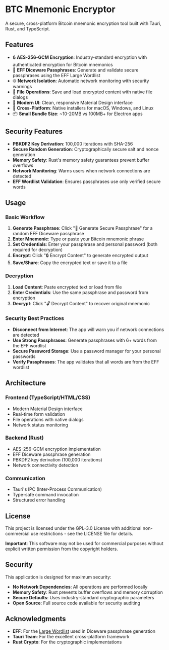 # BTC Mnemonic Encryptor

A secure, cross-platform Bitcoin mnemonic encryption tool built with Tauri, Rust, and TypeScript.

## Features

- 🔒 **AES-256-GCM Encryption**: Industry-standard encryption with authenticated encryption for Bitcoin mnemonics
- 🎲 **EFF Diceware Passphrases**: Generate and validate secure passphrases using the EFF Large Wordlist
- 🌐 **Network Isolation**: Automatic network monitoring with security warnings
- 💾 **File Operations**: Save and load encrypted content with native file dialogs
- 🎨 **Modern UI**: Clean, responsive Material Design interface
- 🚀 **Cross-Platform**: Native installers for macOS, Windows, and Linux
- 📦 **Small Bundle Size**: ~10-20MB vs 100MB+ for Electron apps

## Security Features

- **PBKDF2 Key Derivation**: 100,000 iterations with SHA-256
- **Secure Random Generation**: Cryptographically secure salt and nonce generation
- **Memory Safety**: Rust's memory safety guarantees prevent buffer overflows
- **Network Monitoring**: Warns users when network connections are detected
- **EFF Wordlist Validation**: Ensures passphrases use only verified secure words

## Usage

### Basic Workflow

1. **Generate Passphrase**: Click "🎲 Generate Secure Passphrase" for a random EFF Diceware passphrase
2. **Enter Mnemonic**: Type or paste your Bitcoin mnemonic phrase
3. **Set Credentials**: Enter your passphrase and personal password (both required for decryption)
4. **Encrypt**: Click "🔒 Encrypt Content" to generate encrypted output
5. **Save/Share**: Copy the encrypted text or save it to a file

### Decryption

1. **Load Content**: Paste encrypted text or load from file
2. **Enter Credentials**: Use the same passphrase and password from encryption
3. **Decrypt**: Click "🔓 Decrypt Content" to recover original mnemonic

### Security Best Practices

- **Disconnect from Internet**: The app will warn you if network connections are detected
- **Use Strong Passphrases**: Generate passphrases with 6+ words from the EFF wordlist
- **Secure Password Storage**: Use a password manager for your personal passwords
- **Verify Passphrases**: The app validates that all words are from the EFF wordlist

## Architecture

### Frontend (TypeScript/HTML/CSS)
- Modern Material Design interface
- Real-time form validation
- File operations with native dialogs
- Network status monitoring

### Backend (Rust)
- AES-256-GCM encryption implementation
- EFF Diceware passphrase generation
- PBKDF2 key derivation (100,000 iterations)
- Network connectivity detection

### Communication
- Tauri's IPC (Inter-Process Communication)
- Type-safe command invocation
- Structured error handling

## License

This project is licensed under the GPL-3.0 License with additional non-commercial use restrictions - see the LICENSE file for details.

**Important**: This software may not be used for commercial purposes without explicit written permission from the copyright holders.

## Security

This application is designed for maximum security:

- **No Network Dependencies**: All operations are performed locally
- **Memory Safety**: Rust prevents buffer overflows and memory corruption
- **Secure Defaults**: Uses industry-standard cryptographic parameters
- **Open Source**: Full source code available for security auditing

## Acknowledgments

- **EFF**: For the [Large Wordlist](https://www.eff.org/deeplinks/2016/07/new-wordlists-random-passphrases) used in Diceware passphrase generation
- **Tauri Team**: For the excellent cross-platform framework
- **Rust Crypto**: For the cryptographic implementations